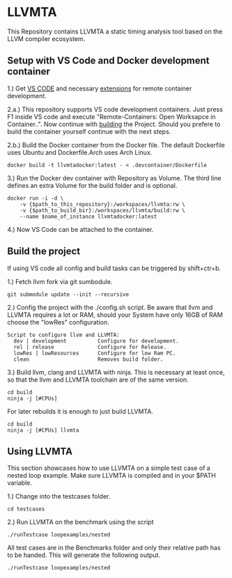 # LLVMTA

This Repository contains LLVMTA a static timing analysis tool based on the LLVM compiler ecosystem.

## Setup with VS Code and Docker development container

1.) Get [VS CODE](https://code.visualstudio.com/) and necessary [extensions](https://code.visualstudio.com/docs/remote/remote-overview) for remote container development.

2.a.) This repository supports VS code development containers. Just press F1 inside VS code and execute "Remote-Containers: Open Worksapce in Container..". Now continue with [building](#build-the-project)  the Project. Should you prefere to build the container yourself continue with the next steps.

2.b.) Build the Docker container from the Docker file. The default Dockerfile uses Ubuntu and Dockerfile.Arch uses Arch Linux.

```
docker build -t llvmtadocker:latest - < .devcontainer/Dockerfile
```
3.) Run the Docker dev container with Repository as Volume. The third line defines an extra Volume for the build folder and is optional.
```
docker run -i -d \
	-v {$path_to_this_repository}:/workspaces/llvmta:rw \
	-v {$path_to_build_bir}:/workspaces/llvmta/build:rw \
	--name $name_of_instance llvmtadocker:latest
```
4.) Now VS Code can be attached to the container.


## Build the project

If using VS code all config and build tasks can be triggered by shift+ctr+b.

1.) Fetch llvm fork via git sumbodule.
```
git submodule update --init --recursive
```

2.) Config the project with the ./config.sh script. Be aware that llvm and LLVMTA requires a lot or RAM, should your System have only 16GB of RAM choose the "lowRes" configuration.
```
Script to configure llvm and LLVMTA:
  dev | development          Configure for development.
  rel | release              Configure for Release.
  lowRes | lowResources      Configure for low Ram PC.
  clean                      Removes build folder.
```

3.) Build llvm, clang and LLVMTA with ninja. This is necessary at least once, so that the llvm and LLVMTA toolchain are of the same version.
```
cd build
ninja -j [#CPUs]
```
For later rebuilds it is enough to just build LLVMTA.
```
cd build
ninja -j [#CPUs] llvmta
```

## Using LLVMTA
This section showcases how to use LLVMTA on a simple test case of a nested loop example. Make sure LLVMTA is compiled and in your $PATH variable.

1.) Change into the testcases folder.
```
cd testcases
```
2.) Run LLVMTA on the benchmark using the script
```
./runTestcase loopexamples/nested
```
All test cases are in the Benchmarks folder and only their relative path has to be handed. This will generate the following output.
```
./runTestcase loopexamples/nested
```
